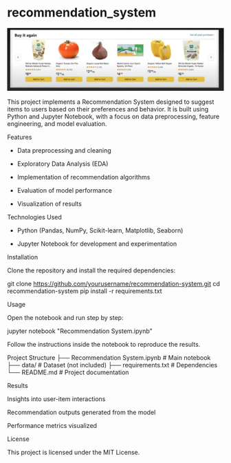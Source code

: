 # recommendation_system

![Add to Cart](recommendation_image.jpg)

This project implements a Recommendation System designed to suggest items to users based on their preferences and behavior. It is built using Python and Jupyter Notebook, with a focus on data preprocessing, feature engineering, and model evaluation.

Features

- Data preprocessing and cleaning

- Exploratory Data Analysis (EDA)

- Implementation of recommendation algorithms

- Evaluation of model performance

- Visualization of results

Technologies Used

- Python (Pandas, NumPy, Scikit-learn, Matplotlib, Seaborn)

- Jupyter Notebook for development and experimentation

Installation

Clone the repository and install the required dependencies:

git clone https://github.com/yourusername/recommendation-system.git
cd recommendation-system
pip install -r requirements.txt

Usage

Open the notebook and run step by step:

jupyter notebook "Recommendation System.ipynb"


Follow the instructions inside the notebook to reproduce the results.

Project Structure
├── Recommendation System.ipynb   # Main notebook
├── data/                         # Dataset (not included)
├── requirements.txt              # Dependencies
└── README.md                     # Project documentation

Results

Insights into user-item interactions

Recommendation outputs generated from the model

Performance metrics visualized


License

This project is licensed under the MIT License.
